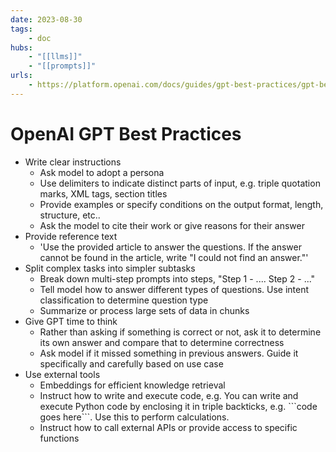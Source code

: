 ```yaml
---
date: 2023-08-30
tags:
    - doc
hubs:
    - "[[llms]]"
    - "[[prompts]]"
urls:
    - https://platform.openai.com/docs/guides/gpt-best-practices/gpt-best-practices
---
```


# OpenAI GPT Best Practices

- Write clear instructions
    - Ask model to adopt a persona
    - Use delimiters to indicate distinct parts of input, e.g. triple quotation marks, XML tags, section titles
    - Provide examples or specify conditions on the output format, length, structure, etc..
    - Ask the model to cite their work or give reasons for their answer
- Provide reference text
    - 'Use the provided article to answer the questions. If the answer cannot be found in the article, write "I could not find an answer."'
- Split complex tasks into simpler subtasks
    - Break down multi-step prompts into steps, "Step 1 - .... Step 2 - ..."
    - Tell model how to answer different types of questions. Use intent classification to determine question type
    - Summarize or process large sets of data in chunks
- Give GPT time to think
    - Rather than asking if something is correct or not, ask it to determine its own answer and compare that to determine correctness
    - Ask model if it missed something in previous answers. Guide it specifically and carefully based on use case
- Use external tools
    - Embeddings for efficient knowledge retrieval
    - Instruct how to write and execute code, e.g. You can write and execute Python code by enclosing it in triple backticks, e.g. \```code goes here```. Use this to perform calculations.
    - Instruct how to call external APIs or provide access to specific functions


